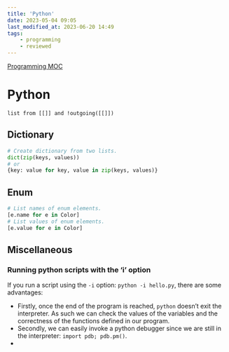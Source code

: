 ```yaml
---
title: 'Python'
date: 2023-05-04 09:05
last_modified_at: 2023-06-20 14:49
tags:
    - programming
    - reviewed
---
```


[Programming MOC](Programming%20MOC.md)

# Python

```dataview
list from [[]] and !outgoing([[]])
```

## Dictionary

```python
# Create dictionary from two lists.
dict(zip(keys, values))
# or
{key: value for key, value in zip(keys, values)}
```

## Enum

```python
# List names of enum elements.
[e.name for e in Color]
# List values of enum elements.
[e.value for e in Color]
```

## Miscellaneous

### Running python scripts with the ‘i’ option

If you run a script using the `-i` option: `python -i hello.py`, there are some advantages:

* Firstly, once the end of the program is reached, `python` doesn’t exit the interpreter. As such we can check the values of the variables and the correctness of the functions defined in our program.
* Secondly, we can easily invoke a python debugger since we are still in the interpreter: `import pdb; pdb.pm()`.
* 